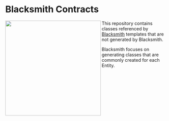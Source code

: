 # Blacksmith Contracts


<img height="300" align="left" src="https://s3-us-west-2.amazonaws.com/oss-avatars/blacksmith_round_readme.png">





This repository contains classes referenced by [Blacksmith](https://github.com/Indatus/blacksmith) templates that are not generated by Blacksmith.

Blacksmith focuses on generating classes that are commonly created for each Entity.
